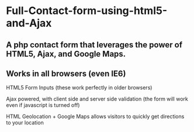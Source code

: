 # Full-Contact-form-using-html5-and-Ajax

## A php contact form that leverages the power of HTML5, Ajax, and Google Maps.
## Works in all browsers (even IE6)

HTML5 Form Inputs (these work perfectly in older browsers)

Ajax powered, with client side and server side validation (the form will work even if javascript is turned off)

HTML Geolocation + Google Maps allows visitors to quickly get directions to your location
